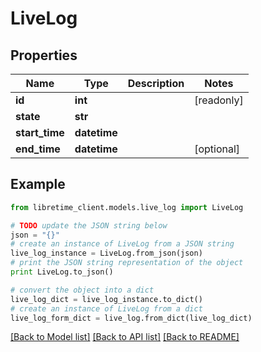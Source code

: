 # LiveLog


## Properties

Name | Type | Description | Notes
------------ | ------------- | ------------- | -------------
**id** | **int** |  | [readonly] 
**state** | **str** |  | 
**start_time** | **datetime** |  | 
**end_time** | **datetime** |  | [optional] 

## Example

```python
from libretime_client.models.live_log import LiveLog

# TODO update the JSON string below
json = "{}"
# create an instance of LiveLog from a JSON string
live_log_instance = LiveLog.from_json(json)
# print the JSON string representation of the object
print LiveLog.to_json()

# convert the object into a dict
live_log_dict = live_log_instance.to_dict()
# create an instance of LiveLog from a dict
live_log_form_dict = live_log.from_dict(live_log_dict)
```
[[Back to Model list]](../README.md#documentation-for-models) [[Back to API list]](../README.md#documentation-for-api-endpoints) [[Back to README]](../README.md)



